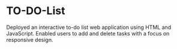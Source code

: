 # TO-DO-List
Deployed an interactive to-do list web application using HTML and JavaScript. Enabled users to add and delete tasks with a focus on responsive design.
